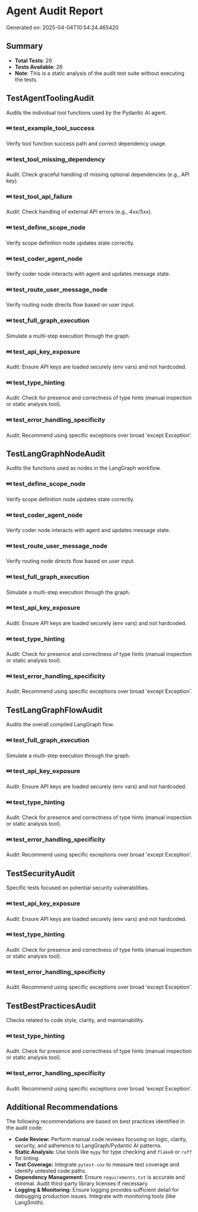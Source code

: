 # Agent Audit Report

Generated on: 2025-04-04T10:54:24.465420

## Summary

- **Total Tests**: 26
- **Tests Available**: 26
- **Note**: This is a static analysis of the audit test suite without executing the tests.

## TestAgentToolingAudit

Audits the individual tool functions used by the Pydantic AI agent.

### ⏭️ test_example_tool_success

Verify tool function success path and correct dependency usage.

### ⏭️ test_tool_missing_dependency

Audit: Check graceful handling of missing optional dependencies (e.g., API key).

### ⏭️ test_tool_api_failure

Audit: Check handling of external API errors (e.g., 4xx/5xx).

### ⏭️ test_define_scope_node

Verify scope definition node updates state correctly.

### ⏭️ test_coder_agent_node

Verify coder node interacts with agent and updates message state.

### ⏭️ test_route_user_message_node

Verify routing node directs flow based on user input.

### ⏭️ test_full_graph_execution

Simulate a multi-step execution through the graph.

### ⏭️ test_api_key_exposure

Audit: Ensure API keys are loaded securely (env vars) and not hardcoded.

### ⏭️ test_type_hinting

Audit: Check for presence and correctness of type hints (manual inspection or static analysis tool).

### ⏭️ test_error_handling_specificity

Audit: Recommend using specific exceptions over broad 'except Exception'.

## TestLangGraphNodeAudit

Audits the functions used as nodes in the LangGraph workflow.

### ⏭️ test_define_scope_node

Verify scope definition node updates state correctly.

### ⏭️ test_coder_agent_node

Verify coder node interacts with agent and updates message state.

### ⏭️ test_route_user_message_node

Verify routing node directs flow based on user input.

### ⏭️ test_full_graph_execution

Simulate a multi-step execution through the graph.

### ⏭️ test_api_key_exposure

Audit: Ensure API keys are loaded securely (env vars) and not hardcoded.

### ⏭️ test_type_hinting

Audit: Check for presence and correctness of type hints (manual inspection or static analysis tool).

### ⏭️ test_error_handling_specificity

Audit: Recommend using specific exceptions over broad 'except Exception'.

## TestLangGraphFlowAudit

Audits the overall compiled LangGraph flow.

### ⏭️ test_full_graph_execution

Simulate a multi-step execution through the graph.

### ⏭️ test_api_key_exposure

Audit: Ensure API keys are loaded securely (env vars) and not hardcoded.

### ⏭️ test_type_hinting

Audit: Check for presence and correctness of type hints (manual inspection or static analysis tool).

### ⏭️ test_error_handling_specificity

Audit: Recommend using specific exceptions over broad 'except Exception'.

## TestSecurityAudit

Specific tests focused on potential security vulnerabilities.

### ⏭️ test_api_key_exposure

Audit: Ensure API keys are loaded securely (env vars) and not hardcoded.

### ⏭️ test_type_hinting

Audit: Check for presence and correctness of type hints (manual inspection or static analysis tool).

### ⏭️ test_error_handling_specificity

Audit: Recommend using specific exceptions over broad 'except Exception'.

## TestBestPracticesAudit

Checks related to code style, clarity, and maintainability.

### ⏭️ test_type_hinting

Audit: Check for presence and correctness of type hints (manual inspection or static analysis tool).

### ⏭️ test_error_handling_specificity

Audit: Recommend using specific exceptions over broad 'except Exception'.

## Additional Recommendations

The following recommendations are based on best practices identified in the audit code:

- **Code Review:** Perform manual code reviews focusing on logic, clarity, security, and adherence to LangGraph/Pydantic AI patterns.
- **Static Analysis:** Use tools like `mypy` for type checking and `flake8` or `ruff` for linting.
- **Test Coverage:** Integrate `pytest-cov` to measure test coverage and identify untested code paths.
- **Dependency Management:** Ensure `requirements.txt` is accurate and minimal. Audit third-party library licenses if necessary.
- **Logging & Monitoring:** Ensure logging provides sufficient detail for debugging production issues. Integrate with monitoring tools (like LangSmith).
